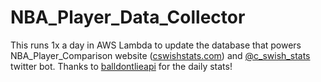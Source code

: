 # NBA_Player_Data_Collector
This runs 1x a day in AWS Lambda to update the database that powers NBA_Player_Comparison website (<a href="https://www.cswishstats.com" target="_blank">cswishstats.com</a>) and <a href="twitter.com/c_swish_stats" target="_blank">@c_swish_stats</a> twitter bot. Thanks to <a href="https://www.balldontlie.io" target="_blank">balldontlieapi</a> for the daily stats!
